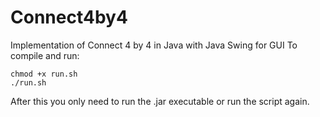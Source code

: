 # Connect4by4
Implementation of Connect 4 by 4 in Java with Java Swing for GUI
To compile and run:
```
chmod +x run.sh
./run.sh
```
After this you only need to run the .jar executable or run the script again.
